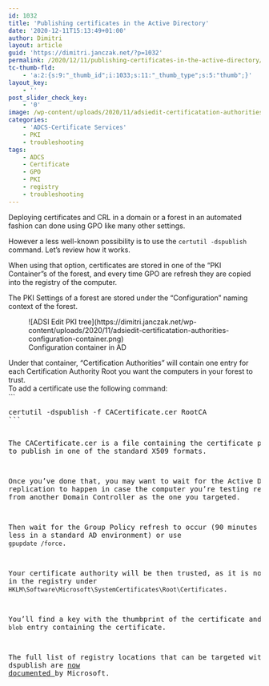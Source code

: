 ```yaml
---
id: 1032
title: 'Publishing certificates in the Active Directory'
date: '2020-12-11T15:13:49+01:00'
author: Dimitri
layout: article
guid: 'https://dimitri.janczak.net/?p=1032'
permalink: /2020/12/11/publishing-certificates-in-the-active-directory/
tc-thumb-fld:
    - 'a:2:{s:9:"_thumb_id";i:1033;s:11:"_thumb_type";s:5:"thumb";}'
layout_key:
    - ''
post_slider_check_key:
    - '0'
image: /wp-content/uploads/2020/11/adsiedit-certificatation-authorities-configuration-container.png
categories:
    - 'ADCS-Certificate Services'
    - PKI
    - troubleshooting
tags:
    - ADCS
    - Certificate
    - GPO
    - PKI
    - registry
    - troubleshooting
---
```


Deploying certificates and CRL in a domain or a forest in an automated fashion can done using GPO like many other settings.

However a less well-known possibility is to use the `certutil -dspublish` command. Let’s review how it works.

When using that option, certificates are stored in one of the “PKI Container”s of the forest, and every time GPO are refresh they are copied into the registry of the computer.

The PKI Settings of a forest are stored under the “Configuration” naming context of the forest.

<figure class="wp-block-image size-large">![ADSI Edit PKI tree](https://dimitri.janczak.net/wp-content/uploads/2020/11/adsiedit-certificatation-authorities-configuration-container.png)<figcaption>Configuration container in AD</figcaption></figure>Under that container, “Certification Authorities” will contain one entry for each Certification Authority Root you want the computers in your forest to trust.

<div class="wp-block-group"><div class="wp-block-group__inner-container is-layout-flow wp-block-group-is-layout-flow">To add a certificate use the following command:

</div></div>```
<pre class="EnlighterJSRAW" data-enlighter-group="" data-enlighter-highlight="" data-enlighter-language="generic" data-enlighter-linenumbers="" data-enlighter-lineoffset="" data-enlighter-theme="" data-enlighter-title="">certutil -dspublish -f CACertificate.cer RootCA
```

The CACertificate.cer is a file containing the certificate public key to publish in one of the standard X509 formats.

Once you’ve done that, you may want to wait for the Active Directory replication to happen in case the computer you’re testing receives GPOs from another Domain Controller as the one you targeted.

Then wait for the Group Policy refresh to occur (90 minutes more or less in a standard AD environment) or use `gpupdate /force`.

Your certificate authority will be then trusted, as it is now stored in the registry under `HKLM\Software\Microsoft\SystemCertificates\Root\Certificates`.

You’ll find a key with the thumbprint of the certificate and a `blob` entry containing the certificate.

The full list of registry locations that can be targeted with dspublish are [now documented ](https://docs.microsoft.com/en-us/windows/win32/seccrypto/system-store-locations)by Microsoft.